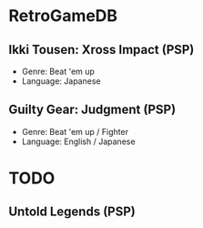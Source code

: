 # RetroGameDB
## Ikki Tousen: Xross Impact (PSP)
- Genre: Beat 'em up
- Language: Japanese

## Guilty Gear: Judgment (PSP)
- Genre: Beat 'em up / Fighter
- Language: English / Japanese



# TODO
## Untold Legends (PSP)
